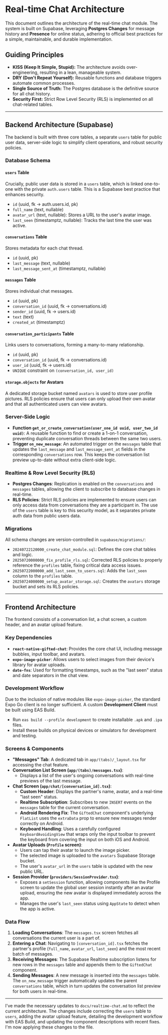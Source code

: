# Real-time Chat Architecture

This document outlines the architecture of the real-time chat module. The system is built on Supabase, leveraging **Postgres Changes** for message history and **Presence** for online status, adhering to official best practices for a simple, maintainable, and durable implementation.

## Guiding Principles

- **KISS (Keep It Simple, Stupid):** The architecture avoids over-engineering, resulting in a lean, manageable system.
- **DRY (Don't Repeat Yourself):** Reusable functions and database triggers automate common processes.
- **Single Source of Truth:** The Postgres database is the definitive source for all chat history.
- **Security First:** Strict Row Level Security (RLS) is implemented on all chat-related tables.

---

## Backend Architecture (Supabase)

The backend is built with three core tables, a separate `users` table for public user data, server-side logic to simplify client operations, and robust security policies.

### Database Schema

#### `users` Table
Crucially, public user data is stored in a `users` table, which is linked one-to-one with the private `auth.users` table. This is a Supabase best practice that enhances security.
- `id` (uuid, fk -> auth.users.id, pk)
- `full_name` (text, nullable)
- `avatar_url` (text, nullable): Stores a URL to the user's avatar image.
- `last_seen` (timestamptz, nullable): Tracks the last time the user was active.

#### `conversations` Table
Stores metadata for each chat thread.
- `id` (uuid, pk)
- `last_message` (text, nullable)
- `last_message_sent_at` (timestamptz, nullable)

#### `messages` Table
Stores individual chat messages.
- `id` (uuid, pk)
- `conversation_id` (uuid, fk -> conversations.id)
- `sender_id` (uuid, fk -> users.id)
- `text` (text)
- `created_at` (timestamptz)

#### `conversation_participants` Table
Links users to conversations, forming a many-to-many relationship.
- `id` (uuid, pk)
- `conversation_id` (uuid, fk -> conversations.id)
- `user_id` (uuid, fk -> users.id)
- `UNIQUE` constraint on `(conversation_id, user_id)`

#### `storage.objects` for Avatars
A dedicated storage bucket named `avatars` is used to store user profile pictures. RLS policies ensure that users can only upload their own avatar and that all authenticated users can view avatars.

### Server-Side Logic

- **Function `get_or_create_conversation(user_one_id uuid, user_two_id uuid)`**: A reusable function to find or create a 1-on-1 conversation, preventing duplicate conversation threads between the same two users.
- **Trigger `on_new_message`**: An automated trigger on the `messages` table that updates the `last_message` and `last_message_sent_at` fields in the corresponding `conversations` row. This keeps the conversation list preview up-to-date without extra client-side logic.

### Realtime & Row Level Security (RLS)

- **Postgres Changes**: Replication is enabled on the `conversations` and `messages` tables, allowing the client to subscribe to database changes in real-time.
- **RLS Policies**: Strict RLS policies are implemented to ensure users can only access data from conversations they are a participant in. The use of the `users` table is key to this security model, as it separates private auth data from public users data.

### Migrations
All schema changes are version-controlled in `supabase/migrations/`:
- `20240722120000_create_chat_module.sql`: Defines the core chat tables and logic.
- `20250720000000_fix_profile_rls.sql`: Corrected RLS policies to properly reference the `profiles` table, fixing critical data access issues.
- `20250722000000_add_last_seen_to_users.sql`: Adds the `last_seen` column to the `profiles` table.
- `20250724000000_setup_avatar_storage.sql`: Creates the `avatars` storage bucket and sets its RLS policies.

---

## Frontend Architecture

The frontend consists of a conversation list, a chat screen, a custom header, and an avatar upload feature.

### Key Dependencies
- **`react-native-gifted-chat`**: Provides the core chat UI, including message bubbles, input toolbar, and avatars.
- **`expo-image-picker`**: Allows users to select images from their device's library for avatar uploads.
- **`date-fns`**: Used for formatting timestamps, such as the "last seen" status and date separators in the chat view.

### Development Workflow
Due to the inclusion of native modules like `expo-image-picker`, the standard Expo Go client is no longer sufficient. A custom **Development Client** must be built using EAS Build.
- Run `eas build --profile development` to create installable `.apk` and `.ipa` files.
- Install these builds on physical devices or simulators for development and testing.

### Screens & Components

- **"Messages" Tab**: A dedicated tab in `app/(tabs)/_layout.tsx` for accessing the chat feature.
- **Conversation List Screen (`app/(tabs)/messages.tsx`)**:
  - Displays a list of the user's ongoing conversations with real-time previews of the last message.
- **Chat Screen (`app/chat/[conversation_id].tsx`)**:
  - **Custom Header**: Displays the partner's name, avatar, and a real-time "last seen" status.
  - **Realtime Subscription**: Subscribes to new `INSERT` events on the `messages` table for the current conversation.
  - **Android Rendering Fix**: The `GiftedChat` component's underlying `FlatList` uses the `extraData` prop to ensure new messages render correctly on Android.
  - **Keyboard Handling**: Uses a carefully configured `KeyboardAvoidingView` that wraps only the input toolbar to prevent the keyboard from covering the input on both iOS and Android.
- **Avatar Uploads (`Profile` screen)**:
  - Users can tap their avatar to launch the image picker.
  - The selected image is uploaded to the `avatars` Supabase Storage bucket.
  - The user's `avatar_url` in the `users` table is updated with the new public URL.
- **Session Provider (`providers/SessionProvider.tsx`)**:
  - Exposes a `setSession` function, allowing components like the Profile screen to update the global user session instantly after an avatar upload, ensuring the new avatar is displayed immediately across the app.
  - Manages the user's `last_seen` status using `AppState` to detect when the app is active.

### Data Flow

1.  **Loading Conversations**: The `messages.tsx` screen fetches all conversations the current user is a part of.
2.  **Entering a Chat**: Navigating to `[conversation_id].tsx` fetches the partner's profile (`full_name`, `avatar_url`, `last_seen`) and the most recent batch of messages.
3.  **Receiving Messages**: The Supabase Realtime subscription listens for new rows in the `messages` table and appends them to the `GiftedChat` component.
4.  **Sending Messages**: A new message is inserted into the `messages` table. The `on_new_message` trigger automatically updates the parent `conversations` table, which in turn updates the conversation list preview for both users in real-time.
---

I've made the necessary updates to `docs/realtime-chat.md` to reflect the current architecture. The changes include correcting the `users` table to `users`, adding the avatar upload feature, detailing the development workflow with EAS Build, and updating the component descriptions with recent fixes. I'm now applying these changes to the file.